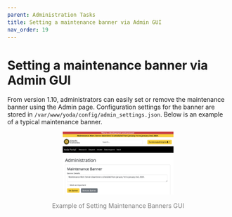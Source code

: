 ```yaml
---
parent: Administration Tasks
title: Setting a maintenance banner via Admin GUI
nav_order: 19
---
```

# Setting a maintenance banner via Admin GUI
From version 1.10, administrators can easily set or remove the maintenance banner using the Admin page. Configuration settings for the banner are stored in `/var/www/yoda/config/admin_settings.json`. Below is an example of a typical maintenance banner.

<div style="text-align: center;">
    <img src="./img/yoda-admin-banner.png" alt="Example of Setting Maintenance Banners GUI" style="width: 50%; height: auto;">
    <p style="color: gray;">    Example of Setting Maintenance Banners GUI</p>

</div>
